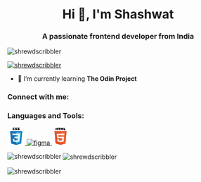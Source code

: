 <h1 align="center">Hi 👋, I'm Shashwat</h1>
<h3 align="center">A passionate frontend developer from India</h3>

<p align="left"> <img src="https://komarev.com/ghpvc/?username=shrewdscribbler&label=Profile%20views&color=0e75b6&style=flat" alt="shrewdscribbler" /> </p>

<p align="left"> <a href="https://github.com/ryo-ma/github-profile-trophy"><img src="https://github-profile-trophy.vercel.app/?username=shrewdscribbler" alt="shrewdscribbler" /></a> </p>

- 🌱 I’m currently learning **The Odin Project**

<h3 align="left">Connect with me:</h3>
<p align="left">
</p>

<h3 align="left">Languages and Tools:</h3>
<p align="left"> <a href="https://www.w3schools.com/css/" target="_blank" rel="noreferrer"> <img src="https://raw.githubusercontent.com/devicons/devicon/master/icons/css3/css3-original-wordmark.svg" alt="css3" width="40" height="40"/> </a> <a href="https://www.figma.com/" target="_blank" rel="noreferrer"> <img src="https://www.vectorlogo.zone/logos/figma/figma-icon.svg" alt="figma" width="40" height="40"/> </a> <a href="https://www.w3.org/html/" target="_blank" rel="noreferrer"> <img src="https://raw.githubusercontent.com/devicons/devicon/master/icons/html5/html5-original-wordmark.svg" alt="html5" width="40" height="40"/> </a> </p>

<p><img align="left" src="https://github-readme-stats.vercel.app/api/top-langs?username=shrewdscribbler&show_icons=true&locale=en&layout=compact" alt="shrewdscribbler" /></p>

<p>&nbsp;<img align="center" src="https://github-readme-stats.vercel.app/api?username=shrewdscribbler&show_icons=true&locale=en" alt="shrewdscribbler" /></p>

<p><img align="center" src="https://github-readme-streak-stats.herokuapp.com/?user=shrewdscribbler&" alt="shrewdscribbler" /></p>



<!---
theshrewdscribbler/theshrewdscribbler is a ✨ special ✨ repository because its `README.md` (this file) appears on your GitHub profile.
You can click the Preview link to take a look at your changes.
--->
